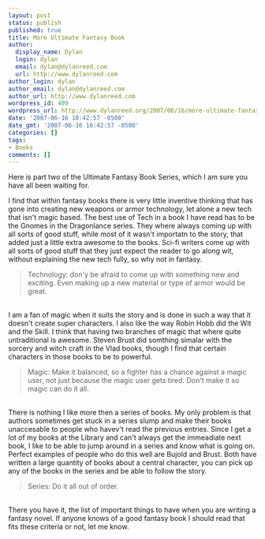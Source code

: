 ```yaml
---
layout: post
status: publish
published: true
title: More Ultimate Fantasy Book
author:
  display_name: Dylan
  login: dylan
  email: dylan@dylanreed.com
  url: http://www.dylanreed.com
author_login: dylan
author_email: dylan@dylanreed.com
author_url: http://www.dylanreed.com
wordpress_id: 409
wordpress_url: http://www.dylanreed.org/2007/06/16/more-ultimate-fantasy-book/
date: '2007-06-16 10:42:57 -0500'
date_gmt: '2007-06-16 16:42:57 -0500'
categories: []
tags:
- Books
comments: []
---
```

<p>Here is part two of the Ultimate Fantasy Book Series, which I am sure you have all been waiting for.</p>
<p>I find that within fantasy books there is very little inventive thinking that has gone into creating new weapons or armor technology, let alone a new tech that isn't magic based. The best use of Tech in a book I have read has to be the Gnomes in the Dragonlance series. They where always coming up with all sorts of good stuff, while most of it wasn't importatn to the story, that added just a little extra awesome to the books. Sci-fi writers come up with all sorts of good stuff that they just expect the reader to go along wit, without explaining the new tech fully, so why not in fantasy.</p>
<blockquote><p>Technology: don'y be afraid to come up with something new and exciting. Even making up a new material or type of armor would be great.</blockquote><br />
I am a fan of magic when it suits the story and is done in such a way that it doesn't create super characters. I also like the way Robin Hobb did the Wit and the Skill. I think that having two branches of magic that where quite untraditional is awesome. Steven Brust did somthing simalar with the sorcery and witch craft in the Vlad books, though I find that certain characters in those books to be to powerful.</p>
<blockquote><p>Magic: Make it balanced, so a fighter has a chance against a magic user, not just because the magic user gets tired. Don't make it so magic can do it all.</blockquote><br />
There is nothing I like more then a series of books. My only problem is that authors sometimes get stuck in a series slump and make their books unaccesable to people who havev't read the previous entries. Since I get a lot of my books at the Library and can't always get the immeadiate next book, I like to be able to jump around in a series and know what is going on. Perfect examples of people who do this well are Bujold and Brust. Both have written a large quantity of books about a central character, you can pick up any of the books in the series and be able to follow the story.</p>
<blockquote><p>Series: Do it all out of order.</blockquote><br />
There you have it, the list of important things to have when you are writing a fantasy novel. If anyone knows of a good fantasy book I should read that fits these criteria or not, let me know.</p>
<p><!--adsense#text--></p>
